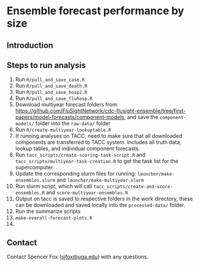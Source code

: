 # Ensemble forecast performance by size

## Introduction


## Steps to run analysis

1. Run `R/pull_and_save_case.R`
1. Run `R/pull_and_save_death.R`
1. Run `R/pull_and_save_hosp2.R`
1. Run `R/pull_and_save_fluhosp.R`
1. Download multiyear forecast folders from: https://github.com/FluSightNetwork/cdc-flusight-ensemble/tree/first-papers/model-forecasts/component-models, and save the `component-models/` folder into the `raw-data/` folder
1. Run `R/create-multiyear-lookuptable.R`
1. If running analyses on TACC, need to make sure that all downloaded components are transferred to TACC system. Includes all truth data, lookup tables, and individual component forecasts.
1. Run `tacc_scripts/create-scoring-task-script.R` and `tacc_scripts/multiyear-task-creation.R` to get the task list for the supercomputer.
1. Update the corresponding slurm files for running: `launcher/make-ensembles.slurm` and `launcher/make-multiyear.slurm`
1. Run slurm script, which will call `tacc_scripts/create-and-score-ensembles.R` and `score-multiyear-ensembles.R`
1. Output on tacc is saved to respective folders in the work directory, these can be downloaded and saved locally into the `processed-data/` folder.
1. Run the summarize scripts
1. `make-overall-forecast-plots.R`
1. 

## Contact
Contact Spencer Fox (sjfox@uga.edu) with any questions.

